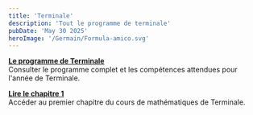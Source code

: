 ```yaml
---
title: 'Terminale'
description: 'Tout le programme de terminale'
pubDate: 'May 30 2025'
heroImage: '/Germain/Formula-amico.svg'
---
```

<section class="hero">
<div class="content">
  <div class="block">
    <div class="box">
      <article class="media">
        <div class="media-content">
          <div class="content">
            <p>
              <a href="/Germain/Terminal/Programme_T" class="has-text-link is-size-5">
                <strong>Le programme de Terminale</strong>
              </a>
              <br>
              Consulter le programme complet et les compétences attendues pour l'année de Terminale.
            </p>
          </div>
        </div>
      </article>
      <article class="media mt-4">
        <div class="media-content">
          <div class="content">
            <p>
              <a href="/Germain/Terminal/chap1_T" class="has-text-link is-size-5">
                <strong>Lire le chapitre 1</strong>
              </a>
              <br>
              Accéder au premier chapitre du cours de mathématiques de Terminale.
            </p>
          </div>
        </div>
      </article>
    </div>
  </div>
</div>
</section>

